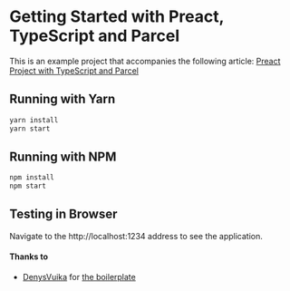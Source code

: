 # Getting Started with Preact, TypeScript and Parcel

This is an example project that accompanies the following article:
[Preact Project with TypeScript and Parcel](https://denys.dev/preact-project-with-typescript-and-parcel/)

## Running with Yarn

```bash
yarn install
yarn start
```

## Running with NPM

```bash
npm install
npm start
```

## Testing in Browser

Navigate to the http://localhost:1234 address to see the application.

#### Thanks to

- [DenysVuika](https://github.com/DenysVuika) for [the boilerplate](https://github.com/DenysVuika/preact-getting-started)
